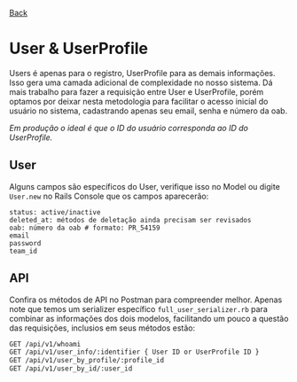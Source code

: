 [Back](../README.md)

# User & UserProfile

Users é apenas para o registro, UserProfile para as demais informações. Isso gera uma camada adicional de complexidade no nosso sistema. Dá mais trabalho para fazer a requisição entre User e UserProfile, porém optamos por deixar nesta metodologia para facilitar o acesso inicial do usuário no sistema, cadastrando apenas seu email, senha e número da oab.

_Em produção o ideal é que o ID do usuário corresponda ao ID do UserProfile._

## User
Alguns campos são específicos do User, verifique isso no Model ou digite `User.new` no Rails Console que os campos aparecerão:
```
status: active/inactive
deleted_at: métodos de deletação ainda precisam ser revisados
oab: número da oab # formato: PR_54159
email
password
team_id
```

## API

Confira os métodos de API no Postman para compreender melhor. Apenas note que temos um serializer específico `full_user_serializer.rb` para combinar as informações dos dois modelos, facilitando um pouco a questão das requisições, inclusios em seus métodos estão:

```md
GET /api/v1/whoami
GET /api/v1/user_info/:identifier { User ID or UserProfile ID }
GET /api/v1/user_by_profile/:profile_id
GET /api/v1/user_by_id/:user_id
```
